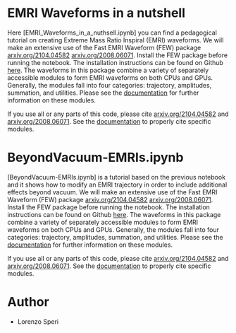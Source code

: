 # EMRI Waveforms in a nutshell

Here [EMRI_Waveforms_in_a_nuthsell.ipynb] you can find a pedagogical tutorial on creating Extreme Mass Ratio Inspiral (EMRI) waveforms. We will make an extensive use of the Fast EMRI Waveform (FEW) package [arxiv.org/2104.04582](https://arxiv.org/abs/2104.04582) [arxiv.org/2008.06071](https://arxiv.org/abs/2008.06071). Install the FEW package before running the notebook. The installation instructions can be found on Github [here](https://github.com/BlackHolePerturbationToolkit/FastEMRIWaveforms). The waveforms in this package combine a variety of separately accessible modules to form EMRI waveforms on both CPUs and GPUs. Generally, the modules fall into four categories: trajectory, amplitudes, summation, and utilities. Please see the [documentation](https://bhptoolkit.org/FastEMRIWaveforms/) for further information on these modules. 

If you use all or any parts of this code, please cite [arxiv.org/2104.04582](https://arxiv.org/abs/2104.04582) and [arxiv.org/2008.06071](https://arxiv.org/abs/2008.06071). See the [documentation](https://bhptoolkit.org/FastEMRIWaveforms/) to properly cite specific modules.

# BeyondVacuum-EMRIs.ipynb

[BeyondVacuum-EMRIs.ipynb] is a tutorial based on the previous notebook and it shows how to modify an EMRI trajectory in order to include additional effects beyond vacuum. We will make an extensive use of the Fast EMRI Waveform (FEW) package [arxiv.org/2104.04582](https://arxiv.org/abs/2104.04582) [arxiv.org/2008.06071](https://arxiv.org/abs/2008.06071). Install the FEW package before running the notebook. The installation instructions can be found on Github [here](https://github.com/BlackHolePerturbationToolkit/FastEMRIWaveforms). The waveforms in this package combine a variety of separately accessible modules to form EMRI waveforms on both CPUs and GPUs. Generally, the modules fall into four categories: trajectory, amplitudes, summation, and utilities. Please see the [documentation](https://bhptoolkit.org/FastEMRIWaveforms/) for further information on these modules. 

If you use all or any parts of this code, please cite [arxiv.org/2104.04582](https://arxiv.org/abs/2104.04582) and [arxiv.org/2008.06071](https://arxiv.org/abs/2008.06071). See the [documentation](https://bhptoolkit.org/FastEMRIWaveforms/) to properly cite specific modules.

# Author
- Lorenzo Speri